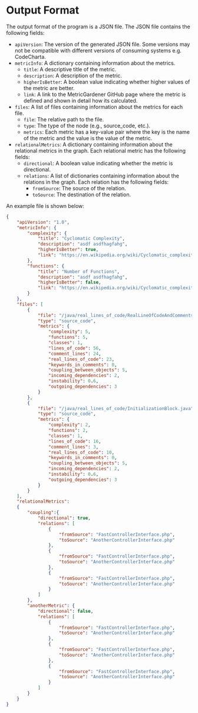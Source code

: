 # Output Format

The output format of the program is a JSON file. The JSON file contains the following fields:
- `apiVersion`: The version of the generated JSON file. Some versions may not be compatible with different versions of consuming systems e.g. CodeCharta.
- `metricInfo`: A dictionary containing information about the metrics.
    - `title`: A descriptive title of the metric.
    - `description`: A description of the metric.
    - `higherIsBetter`: A boolean value indicating whether higher values of the metric are better.
    - `link`: A link to the MetricGardener GitHub page where the metric is defined and shown in detail how its calculated.
- `files`: A list of files containing information about the metrics for each file.
    - `file`: The relative path to the file.
    - `type`: The type of the node (e.g., source_code, etc.).
    - `metrics`: Each metric has a key-value pair where the key is the name of the metric and the value is the value of the metric.
- `relationalMetrics`: A dictionary containing information about the relational metrics in the graph. Each relational metric has the following fields:
    - `directional`: A boolean value indicating whether the metric is directional.
    - `relations`: A list of dictionaries containing information about the relations in the graph. Each relation has the following fields:
        - `fromSource`: The source of the relation.
        - `toSource`: The destination of the relation.


An example file is shown below:

```json
{
    "apiVersion": "1.0",
    "metricInfo": {
        "complexity": {
            "title": "Cyclomatic Complexity",
            "description": "asdf asdfhagfahg",
            "higherIsBetter": true,
            "link": "https://en.wikipedia.org/wiki/Cyclomatic_complexity"
        },
        "functions": {
            "title": "Number of Functions",
            "description": "asdf asdfhagfahg",
            "higherIsBetter": false,
            "link": "https://en.wikipedia.org/wiki/Cyclomatic_complexity"
        }
    },
    "files": [
        {
            "file": "/java/real_lines_of_code/RealLineOfCodeAndComments.java",
            "type": "source_code",
            "metrics": {
                "complexity": 5,
                "functions": 5,
                "classes": 1,
                "lines_of_code": 56,
                "comment_lines": 24,
                "real_lines_of_code": 23,
                "keywords_in_comments": 0,
                "coupling_between_objects": 5,
                "incoming_dependencies": 2,
                "instability": 0.6,
                "outgoing_dependencies": 3
            }
        },
        {
            "file": "/java/real_lines_of_code/InitializationBlock.java",
            "type": "source_code",
            "metrics": {
                "complexity": 2,
                "functions": 2,
                "classes": 1,
                "lines_of_code": 16,
                "comment_lines": 3,
                "real_lines_of_code": 10,
                "keywords_in_comments": 0,
                "coupling_between_objects": 5,
                "incoming_dependencies": 2,
                "instability": 0.6,
                "outgoing_dependencies": 3
            }
        }
    ],
    "relationalMetrics":
    {
        "coupling":{
            "directional": true,
            "relations": [
                {
                    "fromSource": "FastControllerInterface.php",
                    "toSource": "AnotherControllerInterface.php"
                },
                {
                    "fromSource": "FastControllerInterface.php",
                    "toSource": "AnotherControllerInterface.php"
                },
                {
                    "fromSource": "FastControllerInterface.php",
                    "toSource": "AnotherControllerInterface.php"
                }
            ]
        },
        "anotherMetric": {
            "directional": false,
            "relations": [
                {
                    "fromSource": "FastControllerInterface.php",
                    "toSource": "AnotherControllerInterface.php"
                },
                {
                    "fromSource": "FastControllerInterface.php",
                    "toSource": "AnotherControllerInterface.php"
                },
                {
                    "fromSource": "FastControllerInterface.php",
                    "toSource": "AnotherControllerInterface.php"
                }
            ]
        }
    }
}

```
